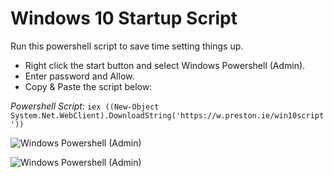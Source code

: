 # Windows 10 Startup Script
Run this powershell script to save time setting things up.

- Right click the start button and select Windows Powershell (Admin).
- Enter password and Allow.
- Copy & Paste the script below:

*Powershell Script:*
```iex ((New-Object System.Net.WebClient).DownloadString('https://w.preston.ie/win10script'))```

![Windows Powershell (Admin)](https://share.preston.ie/nOuPDmmE/download/Image%202021-06-15%20at%206.34.39%20PM.png)

![Windows Powershell (Admin)](https://share.preston.ie/d5uAPeq0/download/Administrator_%20Windows%20PowerShell%20&%20prestonw_win10script_%20This%20is%20the%20Ultimate%20Windows%2010%20Script%20from%20a%20creatio..%202021-06-15%20at%206.48.47%20PM.png)
